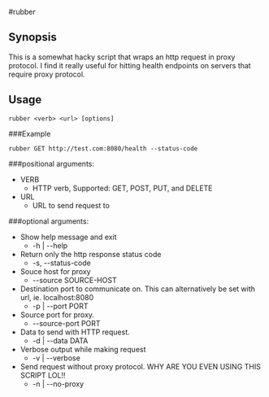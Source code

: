 #rubber

## Synopsis

This is a somewhat hacky script that wraps an http request in proxy protocol. I find it really useful for hitting health endpoints on servers that require proxy protocol.

## Usage

```
rubber <verb> <url> [options]
```

###Example

```
rubber GET http://test.com:8080/health --status-code
```

###positional arguments:
*  VERB
    * HTTP verb, Supported: GET, POST, PUT, and DELETE
*  URL
    * URL to send request to

###optional arguments:
*  Show help message and exit
    * -h | --help
* Return only the http response status code
    * -s, --status-code
* Souce host for proxy
    * --source SOURCE-HOST
* Destination port to communicate on. This can alternatively be set with url, ie. localhost:8080
    * -p | --port PORT
* Source port for proxy.
    * --source-port PORT
* Data to send with HTTP request.
    * -d | --data DATA
* Verbose output while making request
    * -v | --verbose
* Send request without proxy protocol. WHY ARE YOU EVEN USING THIS SCRIPT LOL!!
    * -n | --no-proxy
